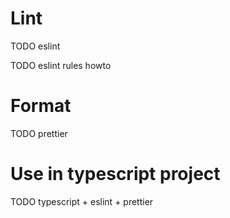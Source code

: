 # Lint

TODO eslint

TODO eslint rules howto

# Format

TODO prettier

# Use in typescript project

TODO typescript + eslint + prettier
